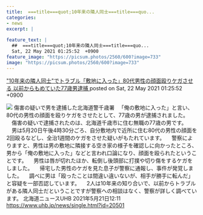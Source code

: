 ```yaml
---
title:  ===title===quot;10年来の隣人同士===title===quo...
categories:
- news
excerpt: |
  
feature_text: |
  ##  ===title===quot;10年来の隣人同士===title===quo...
  Sat, 22 May 2021 01:25:52  +0900
feature_image: "https://picsum.photos/2560/600?image=733"
image: "https://picsum.photos/2560/600?image=733"
---
```


[ &quot;10年来の隣人同士&quot;でトラブル「敷地に入った」80代男性の顔面殴りケガさせる 以前からもめていた77歳男逮捕  ](https://asahi.5ch.net/test/read.cgi/newsplus/1621614352/)
posted on Sat, 22 May 2021 01:25:52  +0900

<!--more-->

![](https://i.imgur.com/Y6eW4ki.jpg) 傷害の疑いで男を逮捕した北海道警千歳署 　「俺の敷地に入った」と言い、80代の男性の顔面を殴りケガをさせたとして、77歳の男が逮捕されました。 　傷害の疑いで逮捕されたのは、北海道千歳市に住む無職の77歳の男です。 　男は5月20日午後4時30分ごろ、自分敷地内で近所に住む80代の男性の顔面を2回殴るなどし、全治1週間のケガをさせた疑いがもたれています。 　警察によりますと、男性は男の敷地に隣接する空き家の様子を確認しに向かったところ、男から「俺の敷地に入った」などと言われ口論になり、顔面を殴られたということです。 　男性は唇が切れたほか、転倒し後頭部に打撲や切り傷をするケガをしました。 　帰宅した男性のケガを見た息子が警察に通報し、事件が発覚しました。 　調べに男は「殴ったことは間違い違いないが、相手が勝手に転んだ」と容疑を一部否認しています。 　2人は10年来の知り合いで、以前からトラブルがある隣人同士だということですが警察への相談はなく、警察が詳しく調べています。 北海道ニュースUHB 2021年5月21日12:11 https://www.uhb.jp/news/single.html?id=20501
